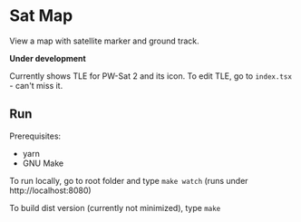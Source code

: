 # Sat Map

View a map with satellite marker and ground track.

**Under development**

Currently shows TLE for PW-Sat 2 and its icon. To edit TLE, go to `index.tsx` - can't miss it.

## Run

Prerequisites:  
 - yarn
 - GNU Make

To run locally, go to root folder and type `make watch` (runs under http://localhost:8080)

To build dist version (currently not minimized), type `make`